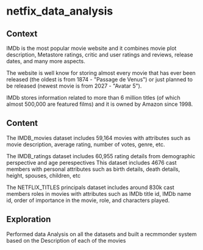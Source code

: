 # netfix_data_analysis
## Context
IMDb is the most popular movie website and it combines movie plot description, Metastore ratings, critic and user ratings and reviews, release dates, and many more aspects.

The website is well know for storing almost every movie that has ever been released (the oldest is from 1874 - "Passage de Venus") or just planned to be released (newest movie is from 2027 - "Avatar 5").

IMDb stores information related to more than 6 million titles (of which almost 500,000 are featured films) and it is owned by Amazon since 1998.

## Content
The IMDB_movies dataset includes 59,164 movies with attributes such as movie description, average rating, number of votes, genre, etc.

The IMDB_ratings dataset includes 60,955 rating details from demographic perspective and age perespectives
This  dataset includes 4676 cast members with personal attributes such as birth details, death details, height, spouses, children, etc

The NETFLIX_TITLES principals dataset includes around 830k cast members roles in movies with attributes such as IMDb title id, IMDb name id, order of importance in the movie, role, and characters played.

## Exploration
Performed data Analysis on all the datasets and built a recmmonder system based on the Description of each of the movies